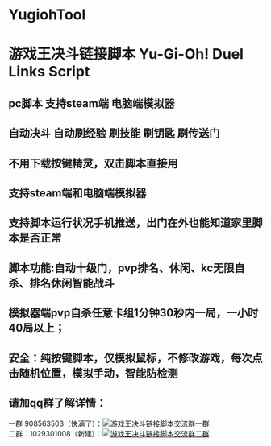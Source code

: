 # YugiohTool
# 游戏王决斗链接脚本 Yu-Gi-Oh! Duel Links Script
## pc脚本 支持steam端 电脑端模拟器 
## 自动决斗 自动刷经验 刷技能 刷钥匙 刷传送门 
## 不用下载按键精灵，双击脚本直接用
## 支持steam端和电脑端模拟器 
## 支持脚本运行状况手机推送，出门在外也能知道家里脚本是否正常 
## 脚本功能:自动十级门，pvp排名、休闲、kc无限自杀、排名休闲智能战斗 
## 模拟器端pvp自杀任意卡组1分钟30秒内一局，一小时40局以上； 
## 安全：纯按键脚本，仅模拟鼠标，不修改游戏，每次点击随机位置，模拟手动，智能防检测  


## 请加qq群了解详情：  
一群 908563503（快满了）：<a target="_blank" href="//shang.qq.com/wpa/qunwpa?idkey=a9fc731dc99adda32f42d793e8b75936ccd84a1728f12b5790fd1ce52a48e713"><img border="0" src="//pub.idqqimg.com/wpa/images/group.png" alt="游戏王决斗链接脚本交流群一群" title="点击加入游戏王决斗链接脚本交流群"></a>  
二群：1029301008（新建）：<a target="_blank" href="https://qm.qq.com/cgi-bin/qm/qr?k=7Ppuf4VaCxQ-u-DIJIePEsdQyOM2mGNo&jump_from=webapi"><img border="0" src="//pub.idqqimg.com/wpa/images/group.png" alt="游戏王决斗链接脚本交流群二群" title="决斗链接国际服/国服"></a>


